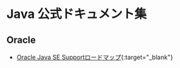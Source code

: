 # Java 公式ドキュメント集

## Oracle
- [Oracle Java SE Supportロードマップ](https://www.oracle.com/jp/java/technologies/java-se-support-roadmap.html){:target="_blank"}
